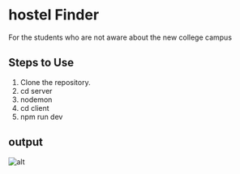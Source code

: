 # hostel Finder 
  For the students who are not aware about the new college campus
  ## Steps to Use
1. Clone the repository.
2. cd server
3. nodemon
4. cd client
5. npm run dev

## output 
 ![alt](output.png)
 
